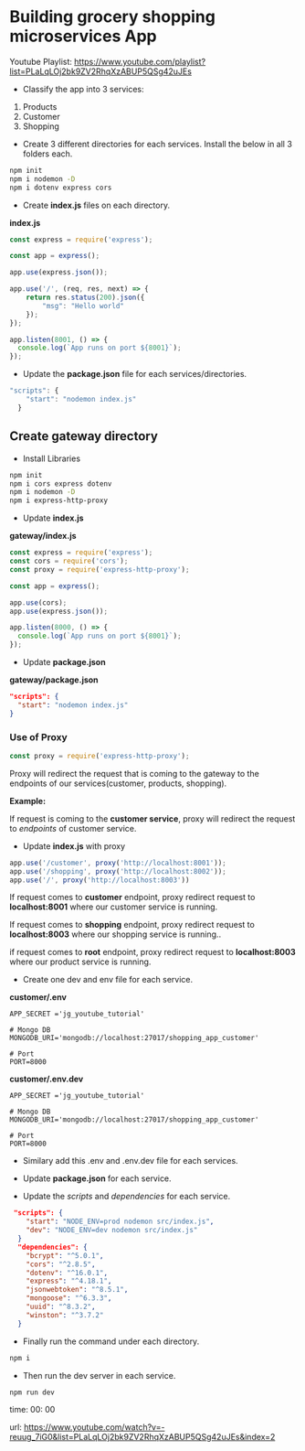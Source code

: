 # Building grocery shopping microservices App 


Youtube Playlist: https://www.youtube.com/playlist?list=PLaLqLOj2bk9ZV2RhqXzABUP5QSg42uJEs


- Classify the app into 3 services:

1. Products
2. Customer
3. Shopping

- Create 3 different directories for each services. Install the below in all 3 folders each.

```bash
npm init
npm i nodemon -D
npm i dotenv express cors
```

- Create **index.js** files on each directory.

**index.js**

```js
const express = require('express');

const app = express();

app.use(express.json());

app.use('/', (req, res, next) => {
    return res.status(200).json({
        "msg": "Hello world"
    });
});

app.listen(8001, () => {
  console.log(`App runs on port ${8001}`);
});
```

- Update the **package.json** file for each services/directories.

```js
"scripts": {
    "start": "nodemon index.js"
  }
```

## Create gateway directory 

- Install Libraries

```bash
npm init
npm i cors express dotenv
npm i nodemon -D
npm i express-http-proxy
```

- Update **index.js**

**gateway/index.js**

```js
const express = require('express');
const cors = require('cors');
const proxy = require('express-http-proxy'); 

const app = express();

app.use(cors);
app.use(express.json());

app.listen(8000, () => {
  console.log(`App runs on port ${8001}`);
});
```

- Update **package.json**

**gateway/package.json**

```json
"scripts": {
  "start": "nodemon index.js"
}
```

### Use of Proxy

```js
const proxy = require('express-http-proxy'); 
```

Proxy will redirect the request that  is coming to the gateway to the endpoints of our services(customer, products, shopping).

**Example:**

If request is coming to the **customer service**, proxy will redirect the request to *endpoints* of customer service.

- Update **index.js** with proxy

```javascript
app.use('/customer', proxy('http://localhost:8001'));
app.use('/shopping', proxy('http://localhost:8002'));
app.use('/', proxy('http://localhost:8003'))
```

If request comes to **customer** endpoint, proxy redirect request to **localhost:8001** where our customer service is running.

If request comes to **shopping** endpoint, proxy redirect request to **localhost:8003** where our shopping service is running..

if request comes to **root** endpoint, proxy redirect request to **localhost:8003** where our product service is running.


- Create one dev and env file for each service.

**customer/.env**

```env
APP_SECRET ='jg_youtube_tutorial'

# Mongo DB
MONGODB_URI='mongodb://localhost:27017/shopping_app_customer'

# Port
PORT=8000
```

**customer/.env.dev**

```dev
APP_SECRET ='jg_youtube_tutorial'

# Mongo DB
MONGODB_URI='mongodb://localhost:27017/shopping_app_customer'

# Port
PORT=8000
```

- Similary add this .env and .env.dev file for each services.

- Update **package.json** for each service.

- Update the *scripts* and *dependencies* for each service.

```json
 "scripts": {
    "start": "NODE_ENV=prod nodemon src/index.js",
    "dev": "NODE_ENV=dev nodemon src/index.js"
  }
  "dependencies": {
    "bcrypt": "^5.0.1",
    "cors": "^2.8.5",
    "dotenv": "^16.0.1",
    "express": "^4.18.1",
    "jsonwebtoken": "^8.5.1",
    "mongoose": "^6.3.3",
    "uuid": "^8.3.2",
    "winston": "^3.7.2"
  }
```


- Finally run the command under each directory.

```bash
npm i
```

- Then run the dev server in each service.

```bash
npm run dev
```

time: 00: 00

url: https://www.youtube.com/watch?v=-reuug_7iG0&list=PLaLqLOj2bk9ZV2RhqXzABUP5QSg42uJEs&index=2


